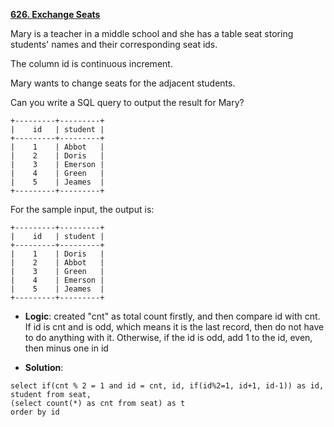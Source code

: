 [**626. Exchange Seats**](https://leetcode.com/problems/exchange-seats/)

Mary is a teacher in a middle school and she has a table seat storing students' names and their corresponding seat ids.

The column id is continuous increment.
 

Mary wants to change seats for the adjacent students.
 

Can you write a SQL query to output the result for Mary?

```
+---------+---------+
|    id   | student |
+---------+---------+
|    1    | Abbot   |
|    2    | Doris   |
|    3    | Emerson |
|    4    | Green   |
|    5    | Jeames  |
+---------+---------+
```
For the sample input, the output is:

```
+---------+---------+
|    id   | student |
+---------+---------+
|    1    | Doris   |
|    2    | Abbot   |
|    3    | Green   |
|    4    | Emerson |
|    5    | Jeames  |
+---------+---------+
```

* **Logic**: created "cnt" as total count firstly, and then compare id with cnt. If id is cnt and is odd, which means it is the last record,
then do not have to do anything with it. Otherwise, if the id is odd, add 1 to the id, even, then minus one in id

* **Solution**:
```
select if(cnt % 2 = 1 and id = cnt, id, if(id%2=1, id+1, id-1)) as id, student from seat, 
(select count(*) as cnt from seat) as t
order by id

```
